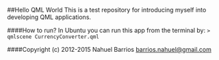 ##Hello QML World
This is a test repository for introducing myself into developing QML applications.

####How to run?
In Ubuntu you can run this app from the terminal by: ```> qmlscene CurrencyConverter.qml```


####Copyright (c) 2012-2015 Nahuel Barrios <barrios.nahuel@gmail.com>